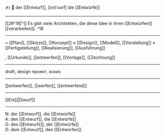 ✍️ 🔵 der [[Entwurf]], [ɛntˈvʊrf]
die [[Entwürfe]]

---
[[2#^18|^]] Es gibt viele Architekten, die diese Idee in ihren [[Entwürfen]] [[verarbeiten]]. ^18

---
= [[Plan]], [[Skizze]], [[Konzept]]
≈ [[Design]], [[Modell]], [[Vorstellung]]
≠ [[Fertigstellung]], [[Realisierung]], [[Ausführung]]

, [[Urkunde]], [[entwerfen]], [[Vorlage]], [[Zeichnung]]

---
draft, design
проект, эскиз

---
[[entwerfen]], [[werfen]], [[entwerfend]]

---
[[Ent]]|[[wurf]]


---
N: der [[Entwurf]], die [[Entwürfe]]  
A: den [[Entwurf]], die [[Entwürfe]]  
G: des [[Entwurfs]], der [[Entwürfe]]  
D: dem [[Entwurf]], den [[Entwürfen]]

